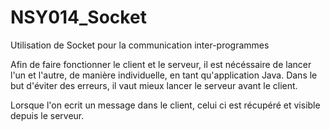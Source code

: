# NSY014_Socket
Utilisation de Socket pour la communication inter-programmes


Afin de faire fonctionner le client et le serveur, il est nécéssaire de lancer l'un et l'autre, de manière individuelle, en tant qu'application Java. 
Dans le but d'éviter des erreurs, il vaut mieux lancer le serveur avant le client. 

Lorsque l'on ecrit un message dans le client, celui ci est récupéré et visible depuis le serveur. 
